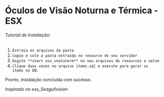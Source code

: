 # Óculos de Visão Noturna e Térmica - ESX

###### Tutorial de Instalação:

1. `Extraia os arquivos da pasta`
2. `Copie e cole a pasta extraída no resource do seu servidor`
3. `Digite **start esx_vnotuterm** no seu arquivos de resources e salve`
4. `Clique duas vezes no arquivo items.sql e execute para gerar os ítems no DB.`

Pronto, instalação concluída com sucesso. 

*Inspirado no esx_Seagullvision*
